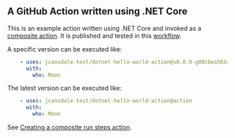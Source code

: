 ## A GitHub Action written using .NET Core

This is an example action written using .NET Core and invoked as a [composite action](https://github.com/jcansdale-test/dotnet-hello-world-action/blob/master/action.yml). It is published and tested in this [workflow](https://github.com/jcansdale-test/dotnet-hello-world-action/blob/master/.github/workflows/publish-and-test.yml).

A specific version can be executed like:

```yml
    - uses: jcansdale-test/dotnet-hello-world-action@v0.0.0-g00cbea583a
      with:
        who: Moon
```        

The latest version can be executed like:

```yml
    - uses: jcansdale-test/dotnet-hello-world-action@action
      with:
        who: Moon
```        

See [Creating a composite run steps action](https://docs.github.com/en/actions/creating-actions/creating-a-composite-run-steps-action).

